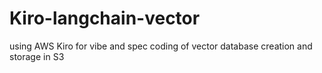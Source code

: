 # Kiro-langchain-vector
using AWS Kiro for vibe and spec coding of vector database creation and storage in S3
